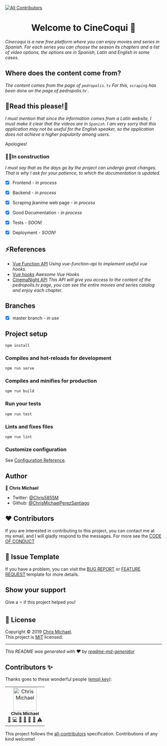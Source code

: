 [![All Contributors](https://img.shields.io/badge/all_contributors-1-orange.svg?style=flat-square)](#contributors-)

<h1 align="center">Welcome to CineCoqui 👋</h1>

*Cinecoqui is a new free platform where you can enjoy movies and series in Spanish. For each series you can choose the season its chapters and a list of video options, the options are in Spanish, Latin and English in some cases.*


## Where does the content come from?
*The content comes from the page of `pedropolis.tv` For this, `scraping` has been done on the page of pedropolis.tv .*

## 📣Read this please!📣
*I must mention that since the information comes from a Latin website, I must make it clear that the videos are in `Spanish`. I am very sorry that this application may not be useful for the English speaker, so the application does not achieve a higher popularity among users.*

Apologies!



### 👷🚧In construction 
*I must say that as the days go by the project can undergo great changes. That is why I ask for your patience, to which the documentation is updated.*

- [x] Frontend - *in process*	
- [x] Backend - *in process*
- [x] Scraping jkanime web page - *in process* 
- [x] Good Documentation - *in process*
- [x] Tests - *SOON!*
- [x] Deployment -  *SOON!*


## ⚡️References
- [Vue Function API](https://github.com/vuejs/vue-function-api) *Using vue-function-api to implement useful vue hooks.*
- [Vue hooks](https://github.com/u3u/vue-hooks) *Awesome Vue Hooks*
- [CinemaNight API](https://github.com/ChrisMichaelPerezSantiago/cinemanight) *This API will give you access to the content of the pedropolis.tv page, you can see the entire movies and series catalog and enjoy each chapter.*


## Branches
- [x] master branch - *in use*

## Project setup
```
npm install
```

### Compiles and hot-reloads for development
```
npm run serve
```

### Compiles and minifies for production
```
npm run build
```

### Run your tests
```
npm run test
```

### Lints and fixes files
```
npm run lint
```

### Customize configuration
See [Configuration Reference](https://cli.vuejs.org/config/).


## Author

👤 **Chris Michael**

* Twitter: [@Chris5855M](https://twitter.com/Chris5855M)
* Github: [@ChrisMichaelPerezSantiago](https://github.com/ChrisMichaelPerezSantiago)

## ❤️ Contributors
 If you are interested in contributing to this project, you can contact me at my email, and I will gladly respond to the messages. For more see the [CODE OF CONDUCT](https://github.com/ChrisMichaelPerezSantiago/cinecoqui/blob/master/CODE_OF_CONDUCT.md)
 
## 💩 Issue Template
If you have a problem, you can visit the [BUG REPORT](https://github.com/ChrisMichaelPerezSantiago/cinecoqui/blob/master/.github/ISSUE_TEMPLATE/bug_report.md) or [FEATURE REQUEST](https://github.com/ChrisMichaelPerezSantiago/cinecoqui/blob/master/.github/ISSUE_TEMPLATE/feature_request.md) template for more details.


## Show your support

Give a ⭐️ if this project helped you!

## 📝 License

Copyright © 2019 [Chris Michael](https://github.com/ChrisMichaelPerezSantiago).<br />
This project is [MIT](https://github.com/ChrisMichaelPerezSantiago/cinecoqui/blob/master/LICENSE) licensed.

***
_This README was generated with ❤️ by [readme-md-generator](https://github.com/kefranabg/readme-md-generator)_

## Contributors ✨

Thanks goes to these wonderful people ([emoji key](https://allcontributors.org/docs/en/emoji-key)):

<!-- ALL-CONTRIBUTORS-LIST:START - Do not remove or modify this section -->
<!-- prettier-ignore-start -->
<!-- markdownlint-disable -->
<table>
  <tr>
    <td align="center"><a href="https://www.linkedin.com/in/chrisperezsantiago/"><img src="https://avatars0.githubusercontent.com/u/21962584?v=4" width="75px;" alt="Chris Michael"/><br /><sub><b>Chris Michael</b></sub></a><br /><a href="#question-ChrisMichaelPerezSantiago" title="Answering Questions">💬</a> <a href="https://github.com/ChrisMichaelPerezSantiago/ryuanime/commits?author=ChrisMichaelPerezSantiago" title="Code">💻</a> <a href="#design-ChrisMichaelPerezSantiago" title="Design">🎨</a> <a href="https://github.com/ChrisMichaelPerezSantiago/ryuanime/commits?author=ChrisMichaelPerezSantiago" title="Documentation">📖</a> <a href="#ideas-ChrisMichaelPerezSantiago" title="Ideas, Planning, & Feedback">🤔</a> <a href="#maintenance-ChrisMichaelPerezSantiago" title="Maintenance">🚧</a> <a href="https://github.com/ChrisMichaelPerezSantiago/ryuanime/commits?author=ChrisMichaelPerezSantiago" title="Tests">⚠️</a></td>
  </tr>
</table>
<!-- markdownlint-enable -->
<!-- prettier-ignore-end -->
<!-- ALL-CONTRIBUTORS-LIST:END -->

This project follows the [all-contributors](https://github.com/all-contributors/all-contributors) specification. Contributions of any kind welcome!